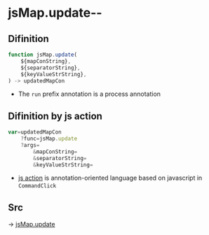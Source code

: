# jsMap.update--

## Difinition

```js.js
function jsMap.update(
	${mapConString},
	${separatorString},
	${keyValueStrString},
) -> updatedMapCon
```

- The `run` prefix annotation is a process annotation


## Difinition by js action

```js.js
var=updatedMapCon
	?func=jsMap.update
	?args=
		&mapConString=
		&separatorString=
		&keyValueStrString=
```

- [js action](#) is annotation-oriented language based on javascript in `CommandClick`



## Src

-> [jsMap.update](https://github.com/puutaro/CommandClick/blob/master/app/src/main/java/com/puutaro/commandclick/fragment_lib/terminal_fragment/js_interface/JsMap.kt#L41)


